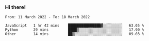 ### Hi there!

<!--START_SECTION:waka-->

```text
From: 11 March 2022 - To: 18 March 2022

JavaScript   1 hr 42 mins    ███████████████▓░░░░░░░░░   63.05 %
Python       29 mins         ████▒░░░░░░░░░░░░░░░░░░░░   17.90 %
Other        14 mins         ██▒░░░░░░░░░░░░░░░░░░░░░░   09.03 %
```

<!--END_SECTION:waka-->

